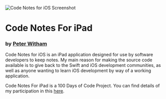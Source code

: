 
![][image-1]
# Code Notes For iPad
### by [Peter Witham][1]

Code Notes for iOS is an iPad application designed for use by software developers to keep notes. My main reason for making the source code available is to give back to the Swift and iOS development communities, as well as anyone wanting to learn iOS development by way of a working application.

Code Notes For iPad is a 100 Days of Code Project. You can find details of my participation in this [here][2].

[1]:	https://peterwitham.com
[2]:	https://github.com/GrfxGuru/100-days-of-code

[image-1]:	screenshot.PNG "Code Notes for iOS Screenshot"